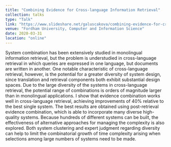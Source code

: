 ```yaml
---
title: "Combining Evidence for Cross-language Information Retrieval"
collection: talks
type: "Talk"
link: "https://www.slideshare.net/galuscakova/combining-evidence-for-crosslanguage-information-retrieval"
venue: "Fordham University, Computer and Information Science"
date: 2020-03-31
location: "online"
---
```


System combination has been extensively studied in monolingual information retrieval, but the problem is understudied in cross-language retrieval in which queries are expressed in one language, but documents are written in another. One notable characteristic of cross-language retrieval, however, is the potential for a greater diversity of system design, since translation and retrieval components both exhibit substantial design spaces. Due to the large diversity of the systems in cross-language retrieval, the potential range of combinations is orders of magnitude larger than in monolingual applications.
I show that evidence combination works well in cross-language retrieval, achieving improvements of 40% relative to the best single system. The best results are obtained using post-retrieval evidence combination, which is able to incorporate many diverse high-quality systems. Because hundreds of different systems can be built, the effectiveness of alternative approaches for managing the complexity is also explored. Both system clustering and expert judgment regarding diversity can help to limit the combinatorial growth of time complexity arising when selections among large numbers of systems need to be made.
